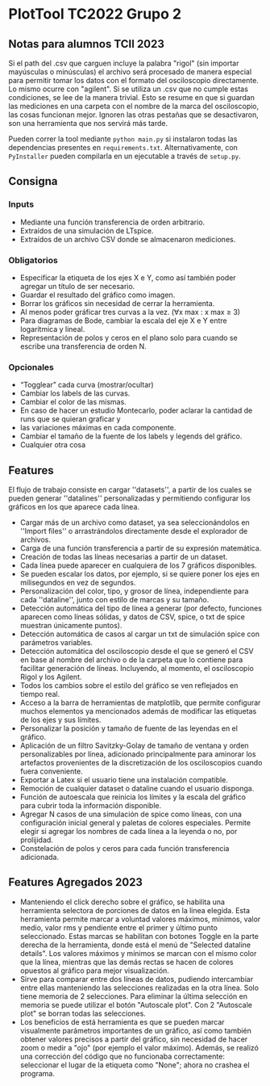 # PlotTool TC2022 Grupo 2

## Notas para alumnos TCII 2023
Si el path del .csv que carguen incluye la palabra "rigol" (sin importar mayúsculas o minúsculas) el archivo será procesado de manera especial para permitir tomar los datos con el formato del osciloscopio directamente. Lo mismo ocurre con "agilent". Si se utiliza un .csv que no cumple estas condiciones, se lee de la manera trivial. Esto se resume en que si guardan las mediciones en una carpeta con el nombre de la marca del osciloscopio, las cosas funcionan mejor. Ignoren las otras pestañas que se desactivaron, son una herramienta que nos servirá más tarde.

Pueden correr la tool mediante `python main.py` si instalaron todas las dependencias presentes en `requirements.txt`. Alternativamente, con `PyInstaller` pueden compilarla en un ejecutable a través de `setup.py`.

## Consigna
### Inputs
- Mediante una función transferencia de orden arbitrario.
- Extraı́dos de una simulación de LTspice.
- Extraı́dos de un archivo CSV donde se almacenaron mediciones.

### Obligatorios
- Especificar la etiqueta de los ejes X e Y, como ası́ también poder agregar un tı́tulo de ser necesario.
- Guardar el resultado del gráfico como imagen.
- Borrar los gráficos sin necesidad de cerrar la herramienta.
- Al menos poder gráficar tres curvas a la vez. (∀x max : x max ≥ 3)
- Para diagramas de Bode, cambiar la escala del eje X e Y entre logarı́tmica y lineal.
- Representación de polos y ceros en el plano solo para cuando se escribe una transferencia de orden N.

### Opcionales
- “Togglear” cada curva (mostrar/ocultar)
- Cambiar los labels de las curvas.
- Cambiar el color de las mismas.
- En caso de hacer un estudio Montecarlo, poder aclarar la cantidad de runs que se quieran graficar y
- las variaciones máximas en cada componente.
- Cambiar el tamaño de la fuente de los labels y legends del gráfico.
- Cualquier otra cosa

## Features
El flujo de trabajo consiste en cargar ''datasets'', a partir de los cuales se pueden generar ''datalines'' personalizadas y permitiendo configurar los gráficos en los que aparece cada línea.

- Cargar más de un archivo como dataset, ya sea seleccionándolos en ''Import files'' o arrastrándolos directamente desde el explorador de archivos.
- Carga de una función transferencia a partir de su expresión matemática.
- Creación de todas las líneas necesarias a partir de un dataset.
- Cada línea puede aparecer en cualquiera de los 7 gráficos disponibles.
- Se pueden escalar los datos, por ejemplo, si se quiere poner los ejes en milisegundos en vez de segundos.
- Personalización del color, tipo, y grosor de línea, independiente para cada ''dataline'', junto con estilo de marcas y su tamaño.
- Detección automática del tipo de línea a generar (por defecto, funciones aparecen como líneas sólidas, y datos de CSV, spice, o txt de spice muestran únicamente puntos).
- Detección automática de casos al cargar un txt de simulación spice con parámetros variables.
- Detección automática del osciloscopio desde el que se generó el CSV en base al nombre del archivo o de la carpeta que lo contiene para facilitar generación de líneas. Incluyendo, al momento, el osciloscopio Rigol y los Agilent.
- Todos los cambios sobre el estilo del gráfico se ven reflejados en tiempo real.
- Acceso a la barra de herramientas de matplotlib, que permite configurar muchos elementos ya mencionados además de modificar las etiquetas de los ejes y sus límites.
- Personalizar la posición y tamaño de fuente de las leyendas en el gráfico.
- Aplicación de un filtro Savitzky-Golay de tamaño de ventana y orden personalizables por línea, adicionado principalmente para aminorar los artefactos provenientes de la discretización de los osciloscopios cuando fuera conveniente.
- Exportar a Latex si el usuario tiene una instalación compatible.
- Remoción de cualquier dataset o dataline cuando el usuario disponga.
- Función de autoescala que reinicia los límites y la escala del gráfico para cubrir toda la información disponible.
- Agregar N casos de una simulación de spice como líneas, con una configuración inicial general y paletas de colores especiales. Permite elegir si agregar los nombres de cada línea a la leyenda o no, por prolijidad.
- Constelación de polos y ceros para cada función transferencia adicionada.

## Features Agregados 2023
- Manteniendo el click derecho sobre el gráfico, se habilita una herramienta selectora de porciones de datos en la linea elegida. Esta herramienta permite marcar a voluntad valores máximos, mínimos, valor medio, valor rms y pendiente entre el primer y último punto seleccionado. Estas marcas se habilitan con botones Toggle en la parte derecha de la herramienta, donde está el menú de "Selected dataline details". Los valores máximos y mínimos se marcan con el mismo color que la línea, mientras que las demás rectas se hacen de colores opuestos al gráfico para mejor visualización.
- Sirve para comparar entre dos líneas de datos, pudiendo intercambiar entre ellas manteniendo las selecciones realizadas en la otra línea. Solo tiene memoria de 2 selecciones. Para eliminar la última selección en memoria se puede utilizar el botón "Autoscale plot". Con 2 "Autoscale plot" se borran todas las selecciones.
- Los beneficios de está herramienta es que se pueden marcar visualmente parámetros importantes de un gráfico, así como también obtener valores precisos a partir del gráfico, sin necesidad de hacer zoom o medir a "ojo" (por ejemplo el valor máximo).
Además, se realizó una corrección del código que no funcionaba correctamente: seleccionar el lugar de la etiqueta como "None"; ahora no crashea el programa.
